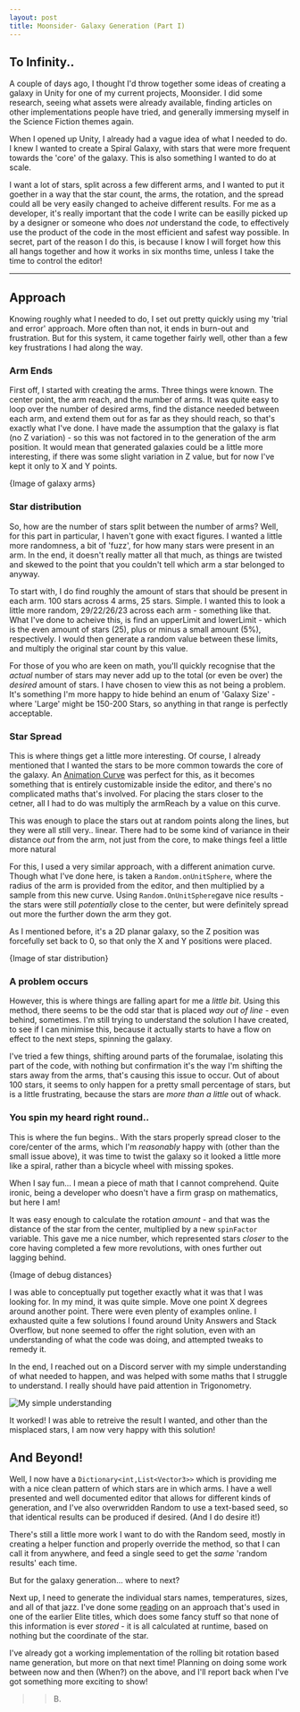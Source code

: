 ```yaml
---
layout: post
title: Moonsider- Galaxy Generation (Part I)
---
```


## To Infinity..

A couple of days ago, I thought I'd throw together some ideas of creating a galaxy in Unity for one of my current projects, Moonsider. 
I did some research, seeing what assets were already available, finding articles on other implementations people have tried, and generally immersing myself in the Science Fiction themes again. 

When I opened up Unity, I already had a vague idea of what I needed to do. I knew I wanted to create a Spiral Galaxy, with stars that were more frequent towards the 'core' of the galaxy. 
This is also something I wanted to do at scale. 

I want a lot of stars, split across a few different arms, and I wanted to put it goether in a way that the star count, the arms, the rotation, and the spread could all be very easily changed to acheive different results.
For me as a developer, it's really important that the code I write can be easilly picked up by a designer or someone who does _not_ understand the code, to effectively use the product of the code in the most efficient and safest way possible.
In secret, part of the reason I do this, is because I know I will forget how this all hangs together and how it works in six months time, unless I take the time to control the editor!

---

## Approach
Knowing roughly what I needed to do, I set out pretty quickly using my 'trial and error' approach. More often than not, it ends in burn-out and frustration. But for this system, it came together fairly well, other than a few key frustrations I had along the way. 


### Arm Ends
First off, I started with creating the arms. 
Three things were known. The center point, the arm reach, and the number of arms.
It was quite easy to loop over the number of desired arms, find the distance needed between each arm, and extend them out for as far as they should reach, so that's exactly what I've done. 
I have made the assumption that the galaxy is flat (no Z variation) - so this was not factored in to the generation of the arm position. It would mean that generated galaxies could be a little more interesting, if there was some slight variation in Z value, but for now I've kept it only to X and Y points. 

{Image of galaxy arms}


### Star distribution
So, how are the number of stars split between the number of arms? Well, for this part in particular, I haven't gone with exact figures. I wanted a little more randomness, a bit of 'fuzz', for how many stars were present in an arm. In the end, it doesn't really matter all that much, as things are twisted and skewed to the point that you couldn't tell which arm a star belonged to anyway. 

To start with, I do find roughly the amount of stars that should be present in each arm. 100 stars across 4 arms, 25 stars. Simple. I wanted this to look a little more random, 29/22/26/23 across each arm - something like that. 
What I've done to acheive this, is find an upperLimit and lowerLimit - which is the even amount of stars (25), plus or minus a small amount (5%), respectively. I would then generate a random value between these limits, and multiply the original star count by this value. 

For those of you who are keen on math, you'll quickly recognise that the _actual_ number of stars may never add up to the total (or even be over) the _desired_ amount of stars. I have chosen to view this as not being a problem. It's something I'm more happy to hide behind an enum of 'Galaxy Size' - where 'Large' might be 150-200 Stars, so anything in that range is perfectly acceptable.


### Star Spread
This is where things get a little more interesting. Of course, I already mentioned that I wanted the stars to be more common towards the core of the galaxy. An [Animation Curve](https://docs.unity3d.com/ScriptReference/AnimationCurve.html) was perfect for this, as it becomes something that is entirely customizable inside the editor, and there's no complicated maths that's involved. For placing the stars closer to the cetner, all I had to do was multiply the armReach by a value on this curve.

This was enough to place the stars out at random points along the lines, but they were all still very.. linear. 
There had to be some kind of variance in their distance _out_ from the arm, not just from the core, to make things feel a little more natural

For this, I used a very similar approach, with a different animation curve. 
Though what I've done here, is taken a `Random.onUnitSphere`, where the radius of the arm is provided from the editor, and then multiplied by a sample from this new curve. 
Using `Random.OnUnitSphere`gave nice results - the stars were still _potentially_ close to the center, but were definitely spread out more the further down the arm they got. 

As I mentioned before, it's a 2D planar galaxy, so the Z position was forcefully set back to 0, so that only the X and Y positions were placed.

{Image of star distribution}


### A problem occurs
However, this is where things are falling apart for me a _little bit_. Using this method, there seems to be the odd star that is placed _way out of line_ - even behind, sometimes. 
I'm still trying to understand the solution I have created, to see if I can minimise this, because it actually starts to have a flow on effect to the next steps, spinning the galaxy. 

I've tried a few things, shifting around parts of the forumalae, isolating this part of the code, with nothing but confirmation it's the way I'm shifting the stars away from the arms, that's causing this issue to occur.
Out of about 100 stars, it seems to only happen for a pretty small percentage of stars, but is a little frustrating, because the stars are _more than a little_ out of whack. 


### You spin my heard right round..
This is where the fun begins.. 
With the stars properly spread closer to the core/center of the arms, which I'm _reasonably_ happy with (other than the small issue above), it was time to twist the galaxy so it looked a little more like a spiral, rather than a bicycle wheel with missing spokes. 

When I say fun... I mean a piece of math that I cannot comprehend. Quite ironic, being a developer who doesn't have a firm grasp on mathematics, but here I am!

It was easy enough to calculate the rotation _amount_ - and that was the distance of the star from the center, multiplied by a new `spinFactor` variable. 
This gave me a nice number, which represented stars _closer_ to the core having completed a few more revolutions, with ones further out lagging behind. 

{Image of debug distances}

I was able to conceptually put together exactly what it was that I was looking for. 
In my mind, it was quite simple. Move one point X degrees around another point. There were even plenty of examples online.
I exhausted quite a few solutions I found around Unity Answers and Stack Overflow, but none seemed to offer the right solution, even with an understanding of what the code was doing, and attempted tweaks to remedy it.

In the end, I reached out on a Discord server with my simple understanding of what needed to happen, and was helped with some maths that I struggle to understand. I really should have paid attention in Trigonometry. 

![My simple understanding](https://media.discordapp.net/attachments/85593628650504192/679645243888631824/unknown.png?width=593&height=683)

It worked! I was able to retreive the result I wanted, and other than the misplaced stars, I am now very happy with this solution!


## And Beyond!
Well, I now have a `Dictionary<int,List<Vector3>>` which is providing me with a nice clean pattern of which stars are in which arms. 
I have a well presented and well documented editor that allows for different kinds of generation, and I've also overwridden Random to use a text-based seed, so that identical results can be produced if desired. (And I do desire it!)

There's still a little more work I want to do with the Random seed, mostly in creating a helper function and properly override the method, so that I can call it from anywhere, and feed a single seed to get the _same_ 'random results' each time.

But for the galaxy generation... where to next?

Next up, I need to generate the individual stars names, temperatures, sizes, and all of that jazz.
I've done some [reading](http://jongware.com/galaxy1.html) on an approach that's used in one of the earlier Elite titles, which does some fancy stuff so that none of this information is ever _stored_ - it is all calculated at runtime, based on nothing but the coordinate of the star.

I've already got a working implementation of the rolling bit rotation based name generation, but more on that next time! 
Planning on doing some work between now and then (When?) on the above, and I'll report back when I've got something more exciting to show!

>>B.
